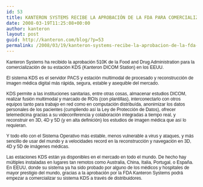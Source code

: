 ```yaml
---
id: 53
title: KANTERON SYSTEMS RECIBE LA APROBACIÓN DE LA FDA PARA COMERCIALIZAR KDS EN EEUU
date: 2008-03-19T11:25:08+00:00
author: kanteron
layout: post
guid: http://kanteron.com/blog/?p=53
permalink: /2008/03/19/kanteron-systems-recibe-la-aprobacion-de-la-fda-para-comercializar-kds-en-eeuu/
---
```

<p style="font: normal normal normal 12px/normal Helvetica;margin: 0px">
  Kanteron Systems ha recibido la aprobación 510K de la Food and Drug Administration para la comercialización de su estación KDS (Kanteron DICOM Station) en los EEUU.
</p>

<p style="font: normal normal normal 12px/normal Helvetica;margin: 0px">
  &nbsp;
</p>

<p style="font: normal normal normal 12px/normal Helvetica;margin: 0px">
  El sistema KDS es el servidor PACS y estación multimodal de procesado y reconstrucción de imagen médica digital más rápida, segura, estable y asequible del mercado.
</p>

<p style="font: normal normal normal 12px/normal Helvetica;margin: 0px">
  &nbsp;
</p>

<p style="font: normal normal normal 12px/normal Helvetica;margin: 0px">
  KDS permite a las instituciones sanitarias, entre otras cosas, almacenar estudios DICOM, realizar fusión multimodal y marcado de ROIs (con plantillas), interconectarlo con otros equipos tanto para trabajo en red como en computación distribuída, anonimizar los datos personales de los pacientes (cumpliendo así la Ley de Protección de Datos), ofrecer telemedicina gracias a su videconferencia y colaboración integradas a tiempo real, y reconstruir en 3D, 4D y 5D (y en alta definición) los estudios de imagen médica que así lo requieran.
</p>

<p style="font: normal normal normal 12px/normal Helvetica;margin: 0px">
  &nbsp;
</p>

<p style="font: normal normal normal 12px/normal Helvetica;margin: 0px">
  Y todo ello con el Sistema Operativo más estable, menos vulnerable a virus y ataques, y más sencillo de usar del mundo y a velocidades record en la reconstrucción y navegación en 3D, 4D y 5D de imágenes médicas.
</p>

<p style="font: normal normal normal 12px/normal Helvetica;margin: 0px">
  &nbsp;
</p>

<p style="font: normal normal normal 12px/normal Helvetica;margin: 0px">
  Las estaciones KDS están ya disponibles en el mercado en todo el mundo. De hecho hay múltiples instaladas en lugares tan remotos como Australia, China, Italia, Portugal, o España. En EEUU, donde su sistema ya ha sido probado por alguno de los médicos y hospitales de mayor prestigio del mundo, gracias a la aprobación por la FDA Kanteron Systems podrá empezar a comercializar su sistema KDS a través de distribuidores.
</p>